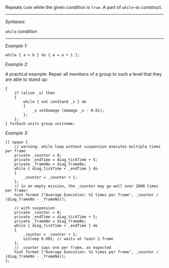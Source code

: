 Repeats `Code` while the given condition is `true`. A part of `while`-`do` construct.


---
*Syntaxes:*

`while` condition

---
*Example 1:*

```sqf
while { a < b } do { a = a + 1 };
```

*Example 2:*

A practical example: Repair all members of a group to such a level that they are able to stand up:

```sqf
{
	if (alive _x) then
	{
		while { not canStand _x } do
		{
			_x setDamage (damage _x - 0.01);
		};
	};
} forEach units group unitname;
```

*Example 3:*

```sqf
[] spawn {
	// warning: while loop without suspension executes multiple times per frame
	private _counter = 0;
	private _endTime = diag_tickTime + 5;
	private _frameNo = diag_frameNo;
	while { diag_tickTime < _endTime } do
	{
		_counter = _counter + 1;
	};
	// in an empty mission, the _counter may go well over 2000 times per frame!
	hint format ["Average Execution: %1 times per frame", _counter / (diag_frameNo - _frameNo)];

	// with suspension
	private _counter = 0;
	private _endTime = diag_tickTime + 5;
	private _frameNo = diag_frameNo;
	while { diag_tickTime < _endTime } do
	{
		_counter = _counter + 1;
		uiSleep 0.001; // waits at least 1 frame
	};
	// _counter says one per frame, as expected
	hint format ["Average Execution: %1 times per frame", _counter / (diag_frameNo - _frameNo)];
};
```